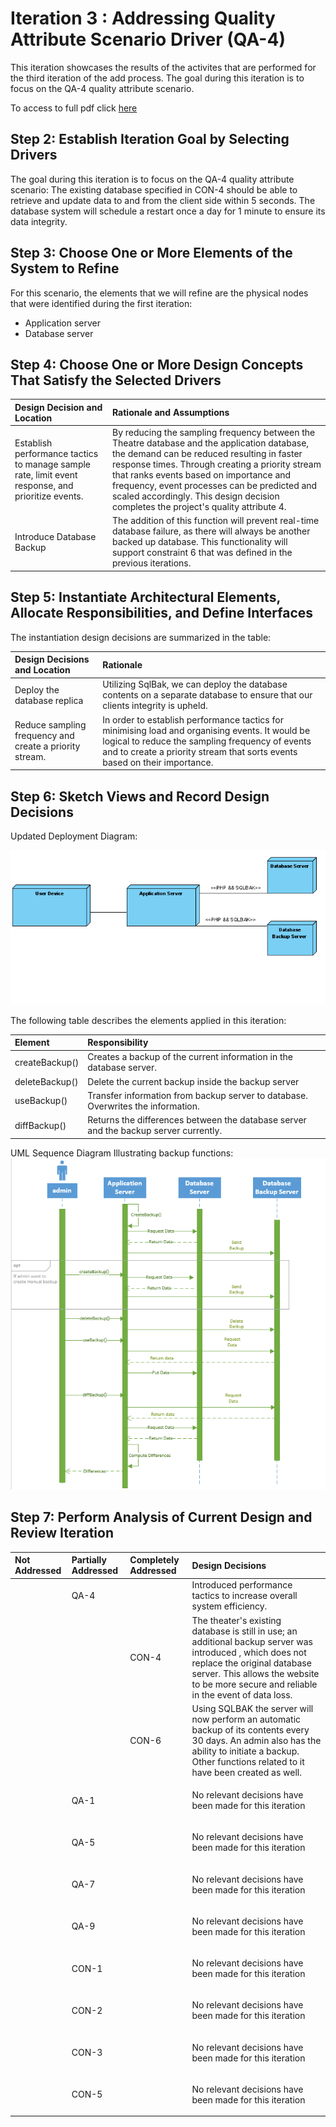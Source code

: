 # Iteration 3 : Addressing Quality Attribute Scenario Driver (QA-4)
This iteration showcases the results of the activites that are performed for the third iteration of the add process. The goal during this iteration is to focus on the QA-4 quality attribute scenario.

To access to full pdf click [here](Iteration%203%20Final%20Project%20SOFE3650.pdf)


## **Step 2: Establish Iteration Goal by Selecting Drivers**

The goal during this iteration is to focus on the QA-4 quality attribute scenario: The existing database specified in CON-4 should be able to retrieve and update data to and from the client side within 5 seconds. The database system will schedule a restart once a day for 1 minute to ensure its data integrity.

## **Step 3: Choose One or More Elements of the System to Refine**

For this scenario, the elements that we will refine are the physical nodes that were identified during the first iteration:

- Application server 
- Database server

## **Step 4: Choose One or More Design Concepts That Satisfy the Selected Drivers**


|**Design Decision and Location**|**Rationale and Assumptions** |
| :- | :- |
|Establish performance tactics to manage sample rate, limit event response, and prioritize events.|By reducing the sampling frequency between the Theatre database and the application database, the demand can be reduced resulting in faster response times.  Through creating a priority stream that ranks events based on importance and frequency, event processes can be predicted and scaled accordingly.  This design decision completes the project's quality attribute 4.|
|Introduce Database Backup|The addition of this function will prevent real-time database failure, as there will always be another backed up database.  This functionality will support constraint 6 that was defined in the previous iterations. |

## **Step 5: Instantiate Architectural Elements, Allocate Responsibilities, and Define Interfaces**

The instantiation design decisions are summarized in the table:

|**Design Decisions and Location**|**Rationale**|
| :- | :- |
|Deploy the database replica |Utilizing SqlBak, we can deploy the database contents on a separate database to ensure that our clients integrity is upheld. |
|Reduce sampling frequency and create a priority stream. |In order to establish performance tactics for minimising load and organising events. It would be logical to reduce the sampling frequency of events and to create a priority stream that sorts events based on their importance. |



## **Step 6: Sketch Views and Record Design Decisions**
Updated Deployment Diagram:  

![deployment](assets/updated%20Deployment%20Diagram.PNG)

The following table describes the elements applied in this iteration:

|**Element**|**Responsibility**|
| :- | :- |
|createBackup()|Creates a backup of the current information in the database server.|
|deleteBackup()|Delete the current backup inside the backup server|
|useBackup()|Transfer information from backup server to database. Overwrites the information.|
|diffBackup()|Returns the differences between the database server and the backup server currently.|



UML Sequence Diagram Illustrating backup functions:
![Sequence Diagram](assets/sequence%20diagram.PNG)


## **Step 7: Perform Analysis of Current Design and Review Iteration**


|**Not Addressed**|**Partially Addressed**|**Completely Addressed**|**Design Decisions** |
| :- | :- | :- | :- |
||QA-4||Introduced performance tactics to increase overall system efficiency. |
|||CON-4|The theater's existing database is still in use; an additional backup server was introduced , which does not replace the original database server. This allows the website to be more secure and reliable in the event of data loss.|
|||CON-6|Using SQLBAK the server will now perform an automatic backup of its contents every 30 days. An admin also has the ability to initiate a backup. Other functions related to it have been created as well.|
||QA-1||<p></p><p>No relevant decisions have been made for this iteration</p>|
||QA-5||<p>No relevant decisions have been made for this iteration</p><p></p>|
||QA-7||<p>No relevant decisions have been made for this iteration</p><p></p>|
||QA-9||<p>No relevant decisions have been made for this iteration</p><p></p>|
||CON-1||<p>No relevant decisions have been made for this iteration</p><p></p>|
||CON-2||<p>No relevant decisions have been made for this iteration</p><p></p>|
||CON-3||<p>No relevant decisions have been made for this iteration</p><p></p>|
||CON-5||<p>No relevant decisions have been made for this iteration</p><p></p>|

